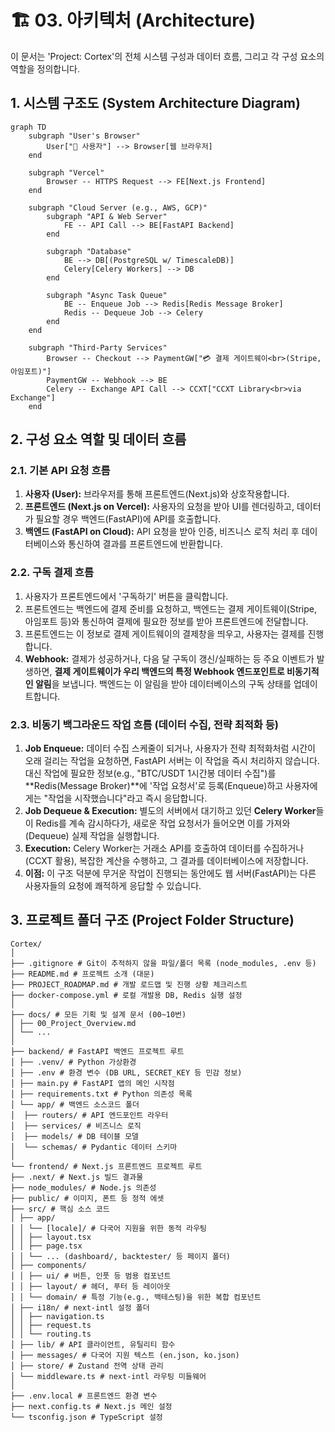 # 🏗️ 03. 아키텍처 (Architecture)

이 문서는 'Project: Cortex'의 전체 시스템 구성과 데이터 흐름, 그리고 각 구성 요소의 역할을 정의합니다.

## 1. 시스템 구조도 (System Architecture Diagram)

```mermaid
graph TD
    subgraph "User's Browser"
        User["👤 사용자"] --> Browser[웹 브라우저]
    end

    subgraph "Vercel"
        Browser -- HTTPS Request --> FE[Next.js Frontend]
    end

    subgraph "Cloud Server (e.g., AWS, GCP)"
        subgraph "API & Web Server"
            FE -- API Call --> BE[FastAPI Backend]
        end

        subgraph "Database"
            BE --> DB[(PostgreSQL w/ TimescaleDB)]
            Celery[Celery Workers] --> DB
        end

        subgraph "Async Task Queue"
            BE -- Enqueue Job --> Redis[Redis Message Broker]
            Redis -- Dequeue Job --> Celery
        end
    end

    subgraph "Third-Party Services"
        Browser -- Checkout --> PaymentGW["💳 결제 게이트웨이<br>(Stripe, 아임포트)"]
        PaymentGW -- Webhook --> BE
        Celery -- Exchange API Call --> CCXT["CCXT Library<br>via Exchange"]
    end
```

## 2. 구성 요소 역할 및 데이터 흐름

### 2.1. 기본 API 요청 흐름

1. **사용자 (User):** 브라우저를 통해 프론트엔드(Next.js)와 상호작용합니다.
2. **프론트엔드 (Next.js on Vercel):** 사용자의 요청을 받아 UI를 렌더링하고, 데이터가 필요할 경우 백엔드(FastAPI)에 API를 호출합니다.
3. **백엔드 (FastAPI on Cloud):** API 요청을 받아 인증, 비즈니스 로직 처리 후 데이터베이스와 통신하여 결과를 프론트엔드에 반환합니다.

### 2.2. 구독 결제 흐름

1. 사용자가 프론트엔드에서 '구독하기' 버튼을 클릭합니다.
2. 프론트엔드는 백엔드에 결제 준비를 요청하고, 백엔드는 결제 게이트웨이(Stripe, 아임포트 등)와 통신하여 결제에 필요한 정보를 받아 프론트엔드에 전달합니다.
3. 프론트엔드는 이 정보로 결제 게이트웨이의 결제창을 띄우고, 사용자는 결제를 진행합니다.
4. **Webhook:** 결제가 성공하거나, 다음 달 구독이 갱신/실패하는 등 주요 이벤트가 발생하면, **결제 게이트웨이가 우리 백엔드의 특정 Webhook 엔드포인트로 비동기적인 알림**을 보냅니다. 백엔드는 이 알림을 받아 데이터베이스의 구독 상태를 업데이트합니다.

### 2.3. 비동기 백그라운드 작업 흐름 (데이터 수집, 전략 최적화 등)

1. **Job Enqueue:** 데이터 수집 스케줄이 되거나, 사용자가 전략 최적화처럼 시간이 오래 걸리는 작업을 요청하면, FastAPI 서버는 이 작업을 즉시 처리하지 않습니다. 대신 작업에 필요한 정보(e.g., "BTC/USDT 1시간봉 데이터 수집")를 **Redis(Message Broker)**에 '작업 요청서'로 등록(Enqueue)하고 사용자에게는 "작업을 시작했습니다"라고 즉시 응답합니다.
2. **Job Dequeue & Execution:** 별도의 서버에서 대기하고 있던 **Celery Worker**들이 Redis를 계속 감시하다가, 새로운 작업 요청서가 들어오면 이를 가져와(Dequeue) 실제 작업을 실행합니다.
3. **Execution:** Celery Worker는 거래소 API를 호출하여 데이터를 수집하거나(CCXT 활용), 복잡한 계산을 수행하고, 그 결과를 데이터베이스에 저장합니다.
4. **이점:** 이 구조 덕분에 무거운 작업이 진행되는 동안에도 웹 서버(FastAPI)는 다른 사용자들의 요청에 쾌적하게 응답할 수 있습니다.

## 3. 프로젝트 폴더 구조 (Project Folder Structure)

```text
Cortex/
│
├── .gitignore # Git이 추적하지 않을 파일/폴더 목록 (node_modules, .env 등)
├── README.md # 프로젝트 소개 (대문)
├── PROJECT_ROADMAP.md # 개발 로드맵 및 진행 상황 체크리스트
├── docker-compose.yml # 로컬 개발용 DB, Redis 실행 설정
│
├── docs/ # 모든 기획 및 설계 문서 (00~10번)
│ ├── 00_Project_Overview.md
│ └── ...
│
├── backend/ # FastAPI 백엔드 프로젝트 루트
│ ├── .venv/ # Python 가상환경
│ ├── .env # 환경 변수 (DB URL, SECRET_KEY 등 민감 정보)
│ ├── main.py # FastAPI 앱의 메인 시작점
│ ├── requirements.txt # Python 의존성 목록
│ └── app/ # 백엔드 소스코드 폴더
│  ├── routers/ # API 엔드포인트 라우터
│  ├── services/ # 비즈니스 로직
│  ├── models/ # DB 테이블 모델
│  └── schemas/ # Pydantic 데이터 스키마
│
└── frontend/ # Next.js 프론트엔드 프로젝트 루트
├── .next/ # Next.js 빌드 결과물
├── node_modules/ # Node.js 의존성
├── public/ # 이미지, 폰트 등 정적 에셋
├── src/ # 핵심 소스 코드
│ ├── app/
│ │ └── [locale]/ # 다국어 지원을 위한 동적 라우팅
│ │ ├── layout.tsx
│ │ ├── page.tsx
│ │ └── ... (dashboard/, backtester/ 등 페이지 폴더)
│ ├── components/
│ │ ├── ui/ # 버튼, 인풋 등 범용 컴포넌트
│ │ ├── layout/ # 헤더, 푸터 등 레이아웃
│ │ └── domain/ # 특정 기능(e.g., 백테스팅)을 위한 복합 컴포넌트
│ ├── i18n/ # next-intl 설정 폴더
│ │ ├── navigation.ts
│ │ ├── request.ts
│ │ └── routing.ts
│ ├── lib/ # API 클라이언트, 유틸리티 함수
│ ├── messages/ # 다국어 지원 텍스트 (en.json, ko.json)
│ ├── store/ # Zustand 전역 상태 관리
│ └── middleware.ts # next-intl 라우팅 미들웨어
│
├── .env.local # 프론트엔드 환경 변수
├── next.config.ts # Next.js 메인 설정
└── tsconfig.json # TypeScript 설정
```
